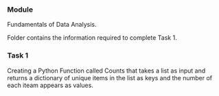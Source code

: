 ### Module
Fundamentals of Data Analysis. 

Folder contains the information required to complete Task 1. 

### Task 1
Creating a Python Function called Counts that takes a list as input and returns a dictionary of unique items in the list as keys and the number of each iteam appears as values.
